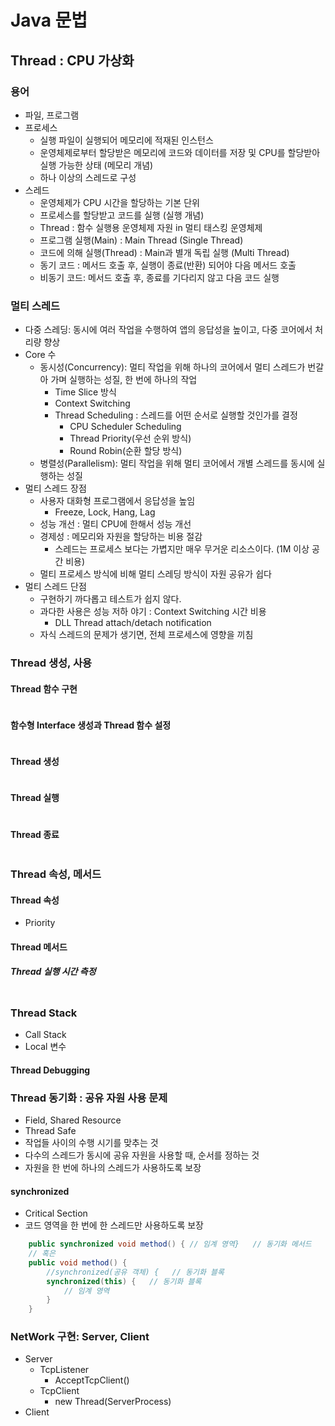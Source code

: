 # Java 문법
## Thread : CPU 가상화
### 용어
- 파일, 프로그램
- 프로세스
    - 실행 파일이 실행되어 메모리에 적재된 인스턴스
    - 운영체제로부터 할당받은 메모리에 코드와 데이터를 저장 및 CPU를 할당받아 실행 가능한 상태 (메모리 개념)
    - 하나 이상의 스레드로 구성
- 스레드
    - 운영체제가 CPU 시간을 할당하는 기본 단위
    - 프로세스를 할당받고 코드를 실행 (실행 개념)
    - Thread : 함수 실행용 운영체제 자원 in 멀티 태스킹 운영체제
    - 프로그램 실행(Main) : Main Thread (Single Thread)
    - 코드에 의해 실행(Thread) : Main과 별개 독립 실행 (Multi Thread)
    - 동기 코드 : 메서드 호출 후, 실행이 종료(반환) 되어야 다음 메서드 호출
    - 비동기 코드: 메서드 호출 후, 종료를 기다리지 않고 다음 코드 실행
### 멀티 스레드
- 다중 스레딩: 동시에 여러 작업을 수행하여 앱의 응답성을 높이고, 다중 코어에서 처리량 향상
- Core 수
    - 동시성(Concurrency): 멀티 작업을 위해 하나의 코어에서 멀티 스레드가 번갈아 가며 실행하는 성질, 한 번에 하나의 작업
        - Time Slice 방식
        - Context Switching
        - Thread Scheduling : 스레드를 어떤 순서로 실행할 것인가를 결정
            - CPU Scheduler Scheduling
            - Thread Priority(우선 순위 방식)
            - Round Robin(순환 할당 방식)
    - 병렬성(Parallelism): 멀티 작업을 위해 멀티 코어에서 개별 스레드를 동시에 실행하는 성질
- 멀티 스레드 장점
    - 사용자 대화형 프로그램에서 응답성을 높임
        - Freeze, Lock, Hang, Lag
    - 성능 개선 : 멀티 CPU에 한해서 성능 개선
    - 경제성 : 메모리와 자원을 할당하는 비용 절감
        - 스레드는 프로세스 보다는 가볍지만 매우 무거운 리소스이다. (1M 이상 공간 비용)
    - 멀티 프로세스 방식에 비해 멀티 스레딩 방식이 자원 공유가 쉽다
- 멀티 스레드 단점
    - 구현하기 까다롭고 테스트가 쉽지 않다.
    - 과다한 사용은 성능 저하 야기 : Context Switching 시간 비용
        - DLL Thread attach/detach notification
    - 자식 스레드의 문제가 생기면, 전체 프로세스에 영향을 끼침
### Thread 생성, 사용
#### Thread 함수 구현
```Java
```
#### 함수형 Interface 생성과 Thread 함수 설정
```Java
```
#### Thread 생성
```Java
```
#### Thread 실행
```Java
```
#### Thread 종료
```Java
```
### Thread 속성, 메서드
#### Thread 속성
- Priority
#### Thread 메서드
##### Thread 실행 시간 측정
```Java
```
### Thread Stack
- Call Stack
- Local 변수
#### Thread Debugging
### Thread 동기화 : 공유 자원 사용 문제
- Field, Shared Resource
- Thread Safe
- 작업들 사이의 수행 시기를 맞추는 것
- 다수의 스레드가 동시에 공유 자원을 사용할 때, 순서를 정하는 것
- 자원을 한 번에 하나의 스레드가 사용하도록 보장
#### synchronized
- Critical Section
- 코드 영역을 한 번에 한 스레드만 사용하도록 보장
```Java
    public synchronized void method() { // 임계 영역}   // 동기화 메서드
    // 혹은
    public void method() {
        //synchronized(공유 객체) {   // 동기화 블록
        synchronized(this) {   // 동기화 블록
            // 임계 영역
        }
    }
```
### NetWork 구현: Server, Client
- Server
    - TcpListener
        - AcceptTcpClient()
    - TcpClient
        - new Thread(ServerProcess)
- Client